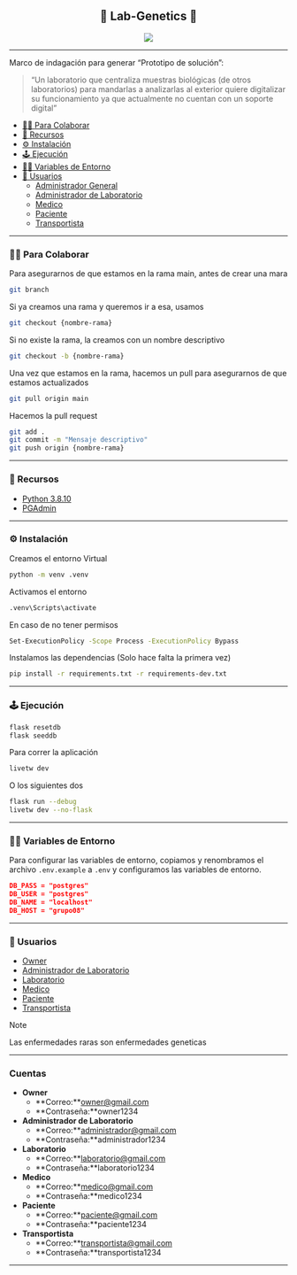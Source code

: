 <div align="center">

## 🥼 Lab-Genetics 🧪

<img src='https://i.giphy.com/media/v1.Y2lkPTc5MGI3NjExMjhzb3drcDhtaTZjNGtyaXJzdXNoYmdiYmQ4MTA5N2lxMDZjN3lwbyZlcD12MV9pbnRlcm5hbF9naWZfYnlfaWQmY3Q9Zw/d31vEN2v9DzBqEx2/giphy.gif'>

</div>

---

Marco de indagación para generar “Prototipo de solución”:

> “Un laboratorio que centraliza muestras biológicas (de otros laboratorios) para mandarlas a analizarlas al exterior quiere digitalizar su funcionamiento ya que actualmente no cuentan con un soporte digital”

- [🤝🏼 Para Colaborar](#-para-colaborar)
- [🧰 Recursos](#-recursos)
- [⚙️ Instalación](#️-instalación)
- [🕹️ Ejecución](#️-ejecución)
- [👨‍💻 Variables de Entorno](#-variables-de-entorno)
- [👤 Usuarios](#-usuarios)
    - [Administrador General](#administrador-general)
    - [Administrador de Laboratorio](#administrador-de-laboratorio)
    - [Medico](#medico)
    - [Paciente](#paciente)
    - [Transportista](#transportista)

---

### 🤝🏼 Para Colaborar

Para asegurarnos de que estamos en la rama main, antes de crear una mara

```bash
git branch
```

Si ya creamos una rama y queremos ir a esa, usamos

```bash
git checkout {nombre-rama}
```

Si no existe la rama, la creamos con un nombre descriptivo

```bash
git checkout -b {nombre-rama}
```

Una vez que estamos en la rama, hacemos un pull para asegurarnos de que estamos actualizados

```bash
git pull origin main
```

Hacemos la pull request

```bash
git add .
git commit -m "Mensaje descriptivo"
git push origin {nombre-rama}
```

---

### 🧰 Recursos

- [Python 3.8.10](https://www.python.org/downloads/release/python-3810/)
- [PGAdmin](https://www.pgadmin.org/download/pgadmin-4-windows/)

---

### ⚙️ Instalación

Creamos el entorno Virtual

```bash
python -m venv .venv
```

Activamos el entorno

```bash
.venv\Scripts\activate
```

En caso de no tener permisos

```bash
Set-ExecutionPolicy -Scope Process -ExecutionPolicy Bypass
```

Instalamos las dependencias (Solo hace falta la primera vez)

```bash
pip install -r requirements.txt -r requirements-dev.txt
```

---

### 🕹️ Ejecución

```bash
flask resetdb
flask seeddb
```

Para correr la aplicación

```bash
livetw dev
```

O los siguientes dos

```bash
flask run --debug
livetw dev --no-flask
```

----

### 👨‍💻 Variables de Entorno

Para configurar las variables de entorno, copiamos y renombramos el archivo `.env.example` a `.env` y configuramos las variables de entorno.

```json
DB_PASS = "postgres"
DB_USER = "postgres"
DB_NAME = "localhost"
DB_HOST = "grupo08"
```

---

### 👤 Usuarios

- [Owner](#administrador-general)
- [Administrador de Laboratorio](#administrador-de-laboratorio)
- [Laboratorio](#laboratorio)
- [Medico](#medico)
- [Paciente](#paciente)
- [Transportista](#transportista)

> [!NOTE]  
> Las enfermedades raras son enfermedades geneticas

---

### Cuentas

- **Owner**
    - **Correo:**owner@gmail.com
    - **Contraseña:**owner1234
- **Administrador de Laboratorio**
    - **Correo:**administrador@gmail.com
    - **Contraseña:**administrador1234
- **Laboratorio**
    - **Correo:**laboratorio@gmail.com
    - **Contraseña:**laboratorio1234
- **Medico**
    - **Correo:**medico@gmail.com
    - **Contraseña:**medico1234
- **Paciente**
    - **Correo:**paciente@gmail.com
    - **Contraseña:**paciente1234
- **Transportista**
    - **Correo:**transportista@gmail.com
    - **Contraseña:**transportista1234

---